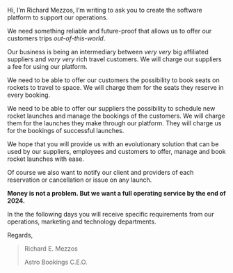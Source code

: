 Hi, I’m Richard Mezzos, I’m writing to ask you to create the software platform to support our operations.

We need something reliable and future-proof that allows us to offer our customers trips _out-of-this-world_.

Our business is being an intermediary between _very very_ big affiliated suppliers and _very very_ rich travel customers. We will charge our suppliers a fee for using our platform.

We need to be able to offer our customers the possibility to book seats on rockets to travel to space. We will charge them for the seats they reserve in every booking.

We need to be able to offer our suppliers the possibility to schedule new rocket launches and manage the bookings of the customers. We will charge them for the launches they make through our platform. They will charge us for the bookings of successful launches.

We hope that you will provide us with an evolutionary solution that can be used by our suppliers, employees and customers to offer, manage and book rocket launches with ease.

Of course we also want to notify our client and providers of each reservation or cancellation or issue on any launch.

**Money is not a problem. But we want a full operating service by the end of 2024.**

In the the following days you will receive specific requirements from our operations, marketing and technology departments.

Regards,

> Richard E. Mezzos
>
> Astro Bookings C.E.O.
